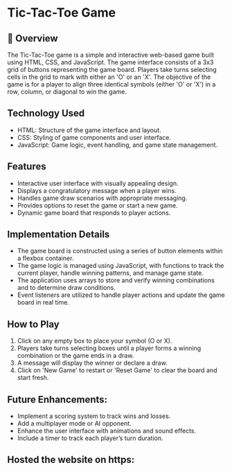 # Tic-Tac-Toe Game

## 📌 Overview
The Tic-Tac-Toe game is a simple and interactive web-based game built using HTML, CSS, and JavaScript. The game interface consists of a 3x3 grid of buttons representing the game board. Players take turns selecting cells in the grid to mark with either an 'O' or an 'X'. The objective of the game is for a player to align three identical symbols (either 'O' or 'X') in a row, column, or diagonal to win the game.
  
## Technology Used 
- HTML: Structure of the game interface and layout.
- CSS: Styling of game components and user interface.
- JavaScript: Game logic, event handling, and game state management.

## Features
- Interactive user interface with visually appealing design.
- Displays a congratulatory message when a player wins.
- Handles game draw scenarios with appropriate messaging.
- Provides options to reset the game or start a new game.
- Dynamic game board that responds to player actions.

## Implementation Details
- The game board is constructed using a series of button elements within a flexbox container.
- The game logic is managed using JavaScript, with functions to track the current player, handle winning patterns, and manage game state.
- The application uses arrays to store and verify winning combinations and to determine draw conditions.
- Event listeners are utilized to handle player actions and update the game board in real time.

## How to Play
1. Click on any empty box to place your symbol (O or X).
2. Players take turns selecting boxes until a player forms a winning combination or the game ends in a draw.
3. A message will display the winner or declare a draw.
4. Click on 'New Game' to restart or 'Reset Game' to clear the board and start fresh.

## Future Enhancements:
- Implement a scoring system to track wins and losses.
- Add a multiplayer mode or AI opponent.
- Enhance the user interface with animations and sound effects.
- Include a timer to track each player’s turn duration.
  
  
## Hosted the website on https:
